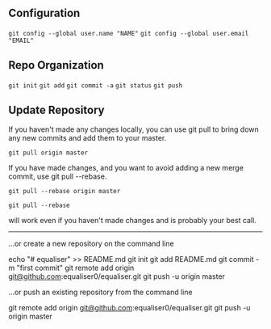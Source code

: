 
## Configuration

`git config --global user.name "NAME"`
`git config --global user.email "EMAIL"`

## Repo Organization
`git init`
`git add`
`git commit -a`
`git status`
`git push`


## Update Repository

If you haven't made any changes locally, you can use git pull to bring down any new commits and add them to your master.

`git pull origin master`

If you have made changes, and you want to avoid adding a new merge commit, use git pull --rebase.

`git pull --rebase origin master`

`git pull --rebase`

will work even if you haven't made changes and is probably your best call.

---

…or create a new repository on the command line

echo "# equaliser" >> README.md
git init
git add README.md
git commit -m "first commit"
git remote add origin git@github.com:equaliser0/equaliser.git
git push -u origin master

…or push an existing repository from the command line

git remote add origin git@github.com:equaliser0/equaliser.git
git push -u origin master

